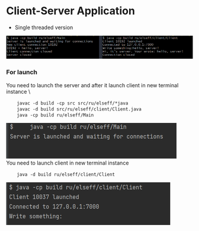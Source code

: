# Client-Server Application

* Single threaded version

![img_1.png](images/preview.png)

### For launch
You need to launch the server and after it launch client in new terminal instance \
```
    javac -d build -cp src src/ru/elseff/*java
    javac -d build src/ru/elseff/client/Client.java
    java -cp build ru/elseff/Main
```
![img.png](images/server.png) \
You need to launch client in new terminal instance
```
    java -d build ru/elseff/client/Client
```
![img.png](images/client.png)
